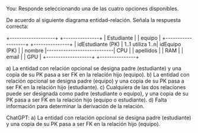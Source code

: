 You:
Responde seleccionando una de las cuatro opciones disponibles.

De acuerdo al siguiente diagrama entidad-relación. Señala la respuesta correcta:

+-------------------+                            +---------------+
| Estudiante        |                            | equipo        |
+-------------------+                            +---------------+
| idEstudiante (PK) | 1..1      utiliza      1..n| idEquipo (PK) |
| nombre            |----------------------------| CPU           |
| apellidos         |                            | RAM           |
| email             |                            | GPU           |
+-------------------+                            +---------------+

a) La entidad con relación opcional se designa padre (estudiante) y una copia de su PK pasa a ser FK en la relación hijo (equipo).
b) La entidad con relación opcional se designa padre (equipo) y una copia de su PK pasa a ser FK en la relación hijo (estudiante).
c) Cualquiera de las dos relaciones puede ser designada como padre (estudiante o equipo), y una copia de su PK pasa a ser FK en la relación hijo (equipo o estudiante).
d) Falta información para determinar la derivación de la relación.

ChatGPT:
a) La entidad con relación opcional se designa padre (estudiante) y una copia de su PK pasa a ser FK en la relación hijo (equipo).
